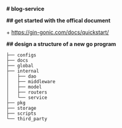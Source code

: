 **# blog-service**

**## get started with the offical document**

\+ https://gin-gonic.com/docs/quickstart/

**## design a structure of a new go program**

```blog-service_structure
├── configs
├── docs
├── global
├── internal
│   ├── dao
│   ├── middleware
│   ├── model
│   ├── routers
│   └── service
├── pkg
├── storage
├── scripts
└── third_party
```